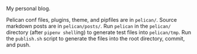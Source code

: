 My personal blog.

Pelican conf files, plugins, theme, and pipfiles are in `pelican/`. Source markdown posts are in `pelican/posts/`. Run `pelican` in the `pelican/` directory (after `pipenv shell`ing) to generate test files into `pelican/tmp`. Run the `publish.sh` script to generate the files into the root directory, commit, and push.
